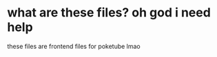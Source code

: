  <h1>
  what are these files? oh god i need help
  </h1>
<p>these files are frontend files for poketube lmao
